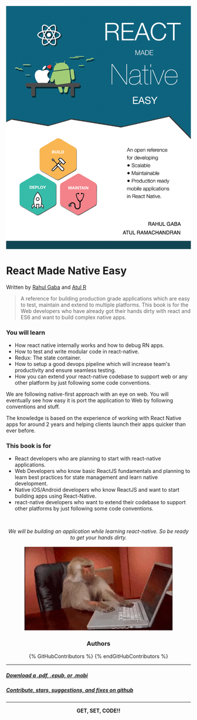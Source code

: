 <div style="text-align:center">
<img src="/cover.jpg" style="display:inline-block;" hspace="0">
</div>


# React Made Native Easy
<p >Written by <a href='http://rahulgaba.com'>Rahul Gaba</a> and <a href='http://atulr.com'>Atul R</a></p>


>A reference for building production grade applications which are easy to test, maintain and extend to multiple platforms. This book is for the Web developers who have already got their hands dirty with react and ES6 and want to build complex native apps.

### You will learn

* How react native internally works and how to debug RN apps.
* How to test and write modular code in react-native.
* Redux: The state container.
* How to setup a good devops pipeline which will increase team's productivity and ensure seamless testing.
* How you can extend your react-native codebase to support web or any other platform by just following some code conventions.

We are following native-first approach with an eye on web. You will eventually see how easy it is port the application to Web by following conventions and stuff.

The knowledge is based on the experience of working with React Native apps for around 2 years and helping clients launch their apps quicker than ever before.

### This book is for

- React developers who are planning to start with react-native applications.
- Web Developers who know basic ReactJS fundamentals and planning to learn best practices for state management and learn native development.
- Native iOS/Android developers who know ReactJS and want to start building apps using React-Native.
- react-native developers who want to extend their codebase to support other platforms by just following some code conventions.

<br/>
<p align='center'><i>We will be building an application while learning react-native. So be ready to get your hands dirty.</i>
<br/>
<br/>
  <img src="/assets/images/0/getset.gif" style="width: 80%;display:inline-block;" hspace="20"/>
</p>

<h3 align='center'>Authors</h3>
<center>
  {% GitHubContributors %}
  {% endGitHubContributors %}
</center>

<hr/>

##### [Download a .pdf, .epub, or .mobi](https://www.gitbook.com/book/react-made-native-easy/react-made-native-easy/details)
##### [Contribute, stars, suggestions, and fixes on github](https://github.com/react-made-native-easy/book)

<hr/>
<p align='center'><b>GET, SET, CODE!!</b></p>
